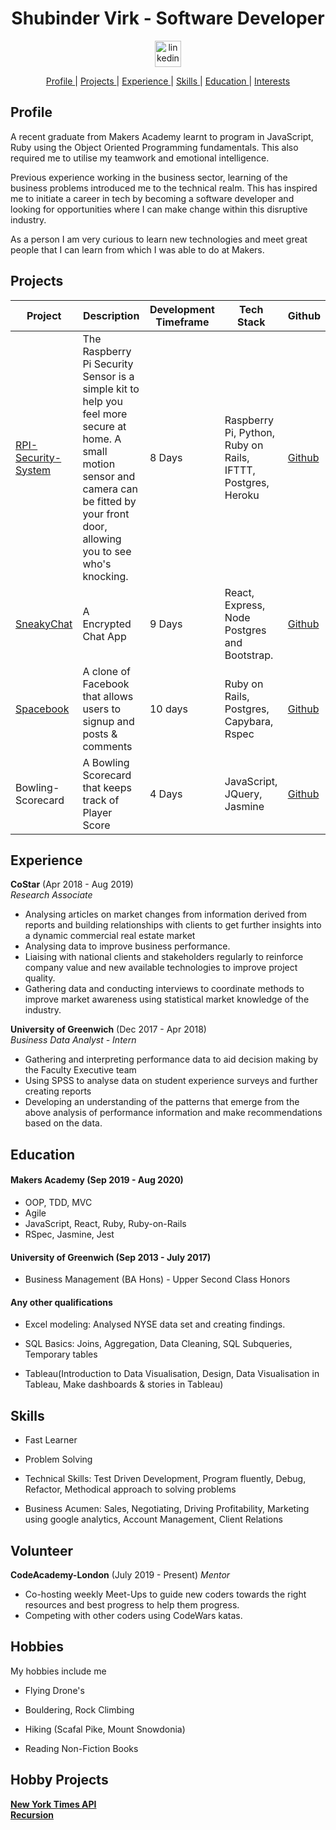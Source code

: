 <h1 align="center">Shubinder Virk - Software Developer</h1>

<div align="center"><a href="https://www.linkedin.com/in/shubinder-virk-40508982/">
<img src="https://www.iconfinder.com/data/icons/free-social-icons/67/linkedin_circle_color-512.png" alt="linkedin" hspace="15" height="42" width="42"></a></div>


<div align="center">

[Profile ](#profile) |
[Projects ](#Projects) |
[Experience ](#Experience) |
[Skills ](#Skills) |
[Education ](#education) |
[Interests ](#interests)

</div>


## Profile

A recent graduate from Makers Academy learnt to program in JavaScript, Ruby using the Object Oriented Programming fundamentals. This also required me to utilise my teamwork and emotional intelligence. 

Previous experience working in the business sector, learning of the business problems introduced me to the technical realm. This has inspired me to initiate a career in tech by becoming a software developer and looking for opportunities where I can make change within this disruptive industry. 

As a person I am very curious to learn new technologies and meet great people that I can learn from which I was able to do at Makers. 



## Projects
| Project       | Description         | Development Timeframe | Tech Stack  | Github |
|---------------|---------------------|-----------------------|---------------|--------------|
| [RPI-Security-System](https://github.com/SHUBV92/RPI-Security-Sensor)| The Raspberry Pi Security Sensor is a simple kit to help you feel more secure at home. A small motion sensor and camera can be fitted by your front door, allowing you to see who's knocking. | 8 Days | Raspberry Pi, Python, Ruby on Rails, IFTTT, Postgres, Heroku | [Github](https://github.com/SHUBV92/RPI-Security-Sensor)|
| [SneakyChat](http://sneakychat2020.herokuapp.com/) | A Encrypted Chat App | 9 Days | React, Express, Node Postgres and Bootstrap. | [Github](https://github.com/SHUBV92/sneakyChat)|
| [Spacebook](https://spaciest-of-books.herokuapp.com/) | A clone of Facebook that allows users to signup and posts & comments |10 days | Ruby on Rails, Postgres, Capybara, Rspec | [Github](https://github.com/SHUBV92/acebook-rails-template)
|Bowling-Scorecard| A Bowling Scorecard that keeps track of Player Score | 4 Days | JavaScript, JQuery, Jasmine | [Github](https://github.com/SHUBV92/bowling-challenge)



## Experience

**CoStar** (Apr 2018 - Aug 2019)    
*Research Associate*  
- Analysing articles on market changes from information derived from reports and building relationships    with clients to get further insights into a dynamic commercial real estate market 
- Analysing data to improve business performance.
- Liaising with national clients and stakeholders regularly to reinforce company value and new           available technologies to improve project quality.
- Gathering data and conducting interviews to coordinate methods to improve market awareness using       statistical market knowledge of the industry.

**University of Greenwich** (Dec 2017 - Apr 2018)   
*Business Data Analyst - Intern*  
- Gathering and interpreting performance data to aid decision making by the Faculty Executive team
- Using SPSS to analyse data on student experience surveys and further creating reports
- Developing an understanding of the patterns that emerge from the above analysis of performance         information and make recommendations based on the data.

## Education

#### Makers Academy (Sep 2019 - Aug 2020)

- OOP, TDD, MVC
- Agile
- JavaScript, React, Ruby, Ruby-on-Rails 
- RSpec, Jasmine, Jest

#### University of Greenwich (Sep 2013 - July 2017)
                                  
- Business Management (BA Hons) - Upper Second Class Honors 

#### Any other qualifications

- Excel modeling: Analysed NYSE data set and creating findings.  
 
- SQL Basics: Joins, Aggregation, Data Cleaning, SQL Subqueries, Temporary tables

- Tableau(Introduction to Data Visualisation, Design, Data Visualisation in Tableau, Make dashboards & stories in Tableau)

## Skills

- Fast Learner 

- Problem Solving 

- Technical Skills: Test Driven Development, Program fluently, Debug, Refactor, Methodical approach to solving problems

- Business Acumen: Sales, Negotiating, Driving Profitability, Marketing using google analytics, Account Management, Client Relations 

## Volunteer

**CodeAcademy-London** (July 2019 - Present)
*Mentor*

- Co-hosting weekly Meet-Ups to guide new coders towards the right resources and best progress to help them progress. 
- Competing with other coders using CodeWars katas. 





## Hobbies

My hobbies include me 

- Flying Drone's

- Bouldering, Rock Climbing 

- Hiking (Scafal Pike, Mount Snowdonia)

- Reading Non-Fiction Books 




## Hobby Projects 
<!-- **[Bouncing DVD](https://editor.p5js.org/SHUBV92/sketches/FF2LETO14)**<br> -->
**[New York Times API](https://editor.p5js.org/SHUBV92/sketches/L5Fs3NTDk)**<br>
**[Recursion](https://editor.p5js.org/SHUBV92/sketches/gdCV3raI5)**<br>
